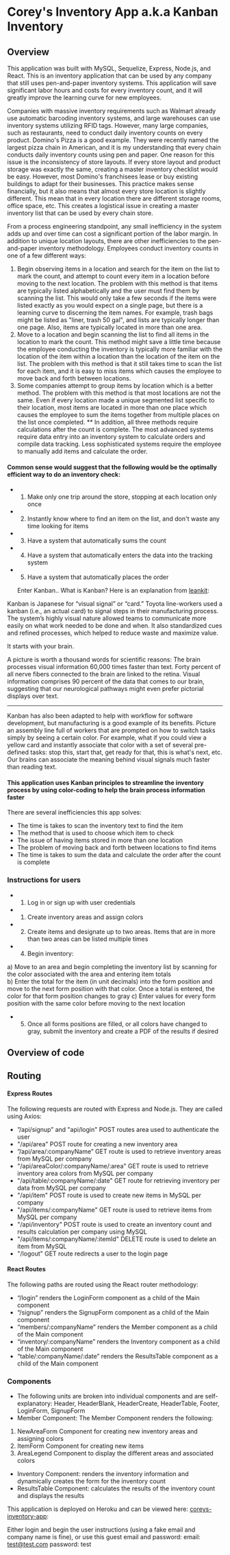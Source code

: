 # Corey's Inventory App a.k.a Kanban Inventory

## Overview

This application was built with MySQL, Sequelize, Express, Node.js, and React.
This is an inventory application that can be used by any company that still uses pen-and-paper inventory systems.  This application will save significant labor hours and costs for every inventory count, and it will greatly improve the learning curve for new employees. 

Companies with massive inventory requirements such as Walmart already use automatic barcoding inventory systems, and large warehouses can use inventory systems utilizing RFID tags.  However, many large companies, such as restaurants, need to conduct daily inventory counts on every product.  Domino's Pizza is a good example.  They were recently named the largest pizza chain in American, and it is my understanding that every chain conducts daily inventory counts using pen and paper.  One reason for this issue is the inconsistency of store layouts.  If every store layout and product storage was exactly the same, creating a master inventory checklist would be easy.  However, most Domino's franchisees lease or buy existing buildings to adapt for their businesses.  This practice makes sense financially, but it also means that almost every store location is slightly different.   This mean that in every location there are different storage rooms, office space, etc.  This creates a logistical issue in creating a master inventory list that can be used by every chain store. 
 
From a process engineering standpoint, any small inefficiency in the system adds up and over time can cost a significant portion of the labor margin.  In addition to unique location layouts, there are other inefficiencies to the pen-and-paper inventory methodology.  Employees conduct inventory counts in one of a few different ways:
1) Begin observing items in a location and search for the item on the list to mark the count, and attempt to count every item in a location before moving to the next location.  The problem with this method is that items are typically listed alphabetically and the user must find them by scanning the list.  This would only take a few seconds if the items were listed exactly as you would expect on a single page, but there is a learning curve to discerning the item names.  For example, trash bags might be listed as "liner, trash 50 gal", and lists are typically longer than one page.  Also, items are typically located in more than one area.
2) Move to a location and begin scanning the list to find all items in the location to mark the count.  This method might save a little time because the employee conducting the inventory is typically more familiar with the location of the item within a location than the location of the item on the list.  The problem with this method is that it still takes time to scan the list for each item, and it is easy to miss items which causes the employee to move back and forth between locations.
3) Some companies attempt to group items by location which is a better method.  The problem with this method is that most locations are not the same.  Even if every location made a unique segmented list specific to their location, most items are located in more than one place which causes the employee to sum the items together from multiple places on the list once completed.
** In addition, all three methods require calculations after the count is complete.  The most advanced systems require data entry into an inventory system to calculate orders and compile data tracking.  Less sophisticated systems require the employee to manually add items and calculate the order.

#### Common sense would suggest that the following would be the optimally efficient way to do an inventory check:
 * 1. Make only one trip around the store, stopping at each location only once
 * 2. Instantly know where to find an item on the list, and don't waste any time looking for items
 * 3. Have a system that automatically sums the count
 * 4. Have a system that automatically enters the data into the tracking system
 * 5. Have a system that automatically places the order

   Enter Kanban.. What is Kanban? Here is an explanation from [leankit](https://leankit.com/learn/kanban/what-is-kanban/):

Kanban is Japanese for “visual signal” or “card.” Toyota line-workers used a kanban (i.e., an actual card) to signal steps in their manufacturing process. The system’s highly visual nature allowed teams to communicate more easily on what work needed to be done and when. It also standardized cues and refined processes, which helped to reduce waste and maximize value.

It starts with your brain.

A picture is worth a thousand words for scientific reasons: The brain processes visual information 60,000 times faster than text. Forty percent of all nerve fibers connected to the brain are linked to the retina. Visual information comprises 90 percent of the data that comes to our brain, suggesting that our neurological pathways might even prefer pictorial displays over text.

-----
Kanban has also been adapted to help with workflow for software development, but manufacturing is a good example of its benefits.  Picture an assembly line full of workers that are prompted on how to switch tasks simply by seeing a certain color.  For example, what if you could view a yellow card and instantly associate that color with a set of several pre-defined tasks:  stop this, start that, get ready for that, this is what's next, etc.  Our brains can associate the meaning behind visual signals much faster than reading text.


#### This application uses Kanban principles to streamline the inventory process by using color-coding to help the brain process information faster
 
There are several inefficiencies this app solves:

* The time is takes to scan the inventory text to find the item
* The method that is used to choose which item to check
* The issue of having items stored in more than one location
* The problem of moving back and forth between locations to find items
* The time is takes to sum the data and calculate the order after the count is complete

### Instructions for users
* 1) Log in or sign up with user credentials 
* 1) Create inventory areas and assign colors
* 2) Create items and designate up to two areas.  Items that are in more than two areas can be listed multiple times
* 4) Begin inventory:

a) Move to an area and begin completing the inventory list by scanning for the color associated with the area and entering item totals  
b) Enter the total for the item (in unit decimals) into the form position and move to the next form position with that color.  Once a total is entered, the color for that form position changes to gray 
c) Enter values for every form position with the same color before moving to the next location

* 5) Once all forms positions are filled, or all colors have changed to gray, submit the inventory and create a PDF of the results if desired


## Overview of code

## Routing

#### Express Routes
The following requests are routed with Express and Node.js.  They are called using Axios:  
* ”/api/signup” and "api/login" POST routes area used to authenticate the user
* "/api/area" POST route for creating a new inventory area
* ”/api/area/:companyName” GET route is used to retrieve inventory areas from MySQL per company
* "/api/areaColor/:companyName/:area" GET route is used to retrieve inventory area colors from MySQL per company
* "/api/table/:companyName/:date" GET route for retrieving inventory per data from MySQL per company
* "/api/item" POST route is used to create new items in MySQL per company
* "/api/items/:companyName" GET route is used to retrieve items from MySQL per company
* "/api/inventory" POST route is used to create an inventory count and results calculation per company using MySQL
* "/api/items/:companyName/:itemId" DELETE route is used to delete an item from MySQL
* "/logout" GET route redirects a user to the login page



#### React Routes
The following paths are routed using the React router methodology:
* “/login” renders the LoginForm component as a child of the Main component
* “/signup” renders the SignupForm component as a child of the Main component
* “members/:companyName” renders the Member component as a child of the Main component
* “inventory/:companyName” renders the Inventory component as a child of the Main component
* “table/:companyName/:date” renders the ResultsTable component as a child of the Main component

### Components 
* The following units are broken into individual components and are self-explanatory: Header, HeaderBlank, HeaderCreate, HeaderTable, Footer, LoginForm, SignupForm 
* Member Component:  The Member Component renders the following:
1) NewAreaForm Component for creating new inventory areas and assigning colors
2) ItemForm Component for creating new items
3) AreaLegend Component to display the different areas and associated colors
* Inventory Component: renders the inventory information and dynamically creates the form for the inventory count
* ResultsTable Component: calculates the results of the inventory count and displays the results

This application is deployed on Heroku and can be viewed here: [coreys-inventory-app](http://corey-inventory-app.herokuapp.com/):

Either login and begin the user instructions (using a fake email and company name is fine), or use this guest email and password:
email: test@test.com
password: test
